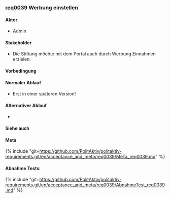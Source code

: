 ### [req0039](https://github.com/PolitAktiv/politaktiv-requirements/tree/master/en/requirements/req0039.md) Werbung einstellen

#### Aktor
 * Admin

#### Stakeholder
 * Die Stiftung möchte mit dem Portal auch durch Werbung Einnahmen erzielen.

#### Vorbedingung

#### Normaler Ablauf
 * Erst in einer späteren Version!


#### Alternativer Ablauf
 * 

#### Siehe auch

#### Meta
{% include "git+https://github.com/PolitAktiv/politaktiv-requirements.git/en/acceptance_and_meta/req0039/MeTa_req0039.md" %} 


#### Abnahme Tests:
{% include "git+https://github.com/PolitAktiv/politaktiv-requirements.git/en/acceptance_and_meta/req0039/AbnahmeTest_req0039.md" %} 
